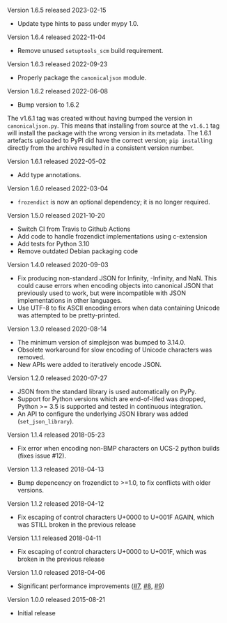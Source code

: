Version 1.6.5 released 2023-02-15

* Update type hints to pass under mypy 1.0.

Version 1.6.4 released 2022-11-04

* Remove unused `setuptools_scm` build requirement.

Version 1.6.3 released 2022-09-23

* Properly package the `canonicaljson` module.

Version 1.6.2 released 2022-06-08

* Bump version to 1.6.2

The v1.6.1 tag was created without having bumped the version in
`canonicaljson.py`. This means that installing from source at the `v1.6.1` tag will
install the package with the wrong version in its metadata. The 1.6.1 artefacts
uploaded to PyPI did have the correct version; `pip install`ing
directly from the archive resulted in a consistent version number.

Version 1.6.1 released 2022-05-02

* Add type annotations.

Version 1.6.0 released 2022-03-04

* `frozendict` is now an optional dependency; it is no longer required.

Version 1.5.0 released 2021-10-20

* Switch CI from Travis to Github Actions
* Add code to handle frozendict implementations using c-extension
* Add tests for Python 3.10
* Remove outdated Debian packaging code

Version 1.4.0 released 2020-09-03

* Fix producing non-standard JSON for Infinity, -Infinity, and NaN. This could
  cause errors when encoding objects into canonical JSON that previously used to
  work, but were incompatible with JSON implementations in other languages.
* Use UTF-8 to fix ASCII encoding errors when data containing Unicode was
  attempted to be pretty-printed.

Version 1.3.0 released 2020-08-14

* The minimum version of simplejson was bumped to 3.14.0.
* Obsolete workaround for slow encoding of Unicode characters was removed.
* New APIs were added to iteratively encode JSON.

Version 1.2.0 released 2020-07-27

* JSON from the standard library is used automatically on PyPy.
* Support for Python versions which are end-of-lifed was dropped, Python >= 3.5
  is supported and tested in continuous integration.
* An API to configure the underlying JSON library was added (`set_json_library`).

Version 1.1.4 released 2018-05-23

 * Fix error when encoding non-BMP characters on UCS-2 python builds
   (fixes issue #12).

Version 1.1.3 released 2018-04-13

 * Bump depencency on frozendict to >=1.0, to fix conflicts with older
   versions.

Version 1.1.2 released 2018-04-12

 * Fix escaping of control characters U+0000 to U+001F AGAIN, which was STILL
   broken in the previous release

Version 1.1.1 released 2018-04-11

 * Fix escaping of control characters U+0000 to U+001F, which was broken in
   the previous release

Version 1.1.0 released 2018-04-06

 * Significant performance improvements
   ([\#7](https://github.com/matrix-org/python-canonicaljson/pull/7),
   [\#8](https://github.com/matrix-org/python-canonicaljson/pull/8),
   [\#9](https://github.com/matrix-org/python-canonicaljson/pull/9))

Version 1.0.0 released 2015-08-21

 * Initial release
